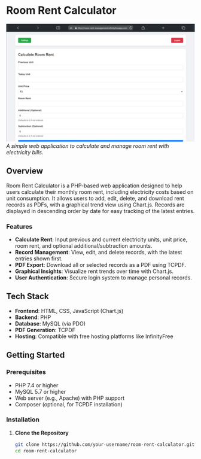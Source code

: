 # Room Rent Calculator

![Room Rent Calculator](https://github.com/Short-Zed/Room-Rent-Management-PHP-SQL-/blob/main/Macbook-Air-room-rent-management.infinityfreeapp.com.png?raw=true)  
*A simple web application to calculate and manage room rent with electricity bills.*

## Overview

Room Rent Calculator is a PHP-based web application designed to help users calculate their monthly room rent, including electricity costs based on unit consumption. It allows users to add, edit, delete, and download rent records as PDFs, with a graphical trend view using Chart.js. Records are displayed in descending order by date for easy tracking of the latest entries.

### Features
- **Calculate Rent**: Input previous and current electricity units, unit price, room rent, and optional additional/subtraction amounts.
- **Record Management**: View, edit, and delete records, with the latest entries shown first.
- **PDF Export**: Download all or selected records as a PDF using TCPDF.
- **Graphical Insights**: Visualize rent trends over time with Chart.js.
- **User Authentication**: Secure login system to manage personal records.

## Tech Stack
- **Frontend**: HTML, CSS, JavaScript (Chart.js)
- **Backend**: PHP
- **Database**: MySQL (via PDO)
- **PDF Generation**: TCPDF
- **Hosting**: Compatible with free hosting platforms like InfinityFree

## Getting Started

### Prerequisites
- PHP 7.4 or higher
- MySQL 5.7 or higher
- Web server (e.g., Apache) with PHP support
- Composer (optional, for TCPDF installation)

### Installation
1. **Clone the Repository**  
   ```bash
   git clone https://github.com/your-username/room-rent-calculator.git
   cd room-rent-calculator

